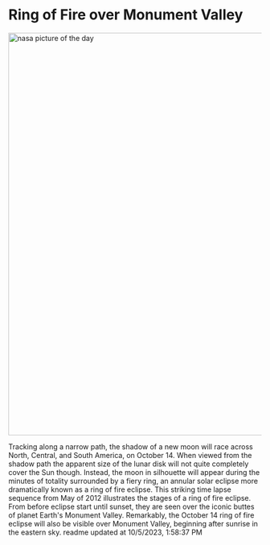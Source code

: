 # Ring of Fire over Monument Valley
<img src="https://apod.nasa.gov/apod/image/2310/MoValleyEclipse1024.jpg" alt="nasa picture of the day" width="800"/>

Tracking along a narrow path, the shadow of a new moon will race across North, Central, and South America, on October 14. When viewed from the shadow path the apparent size of the lunar disk will not quite completely cover the Sun though. Instead, the moon in silhouette will appear during the minutes of totality surrounded by a fiery ring, an annular solar eclipse more dramatically known as a ring of fire eclipse. This striking time lapse sequence from May of 2012 illustrates the stages of a ring of fire eclipse. From before eclipse start until sunset, they are seen over the iconic buttes of planet Earth's Monument Valley. Remarkably, the October 14 ring of fire eclipse will also be visible over Monument Valley, beginning after sunrise in the eastern sky.
readme updated at 10/5/2023, 1:58:37 PM
